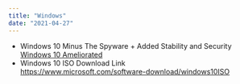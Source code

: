 ```yaml
---
title: "Windows"
date: "2021-04-27"
---
```


- Windows 10 Minus The Spyware + Added Stability and Security  
  [Windows 10 Ameliorated](https://ameliorated.info/)
- Windows 10 ISO Download Link  
  https://www.microsoft.com/software-download/windows10ISO
